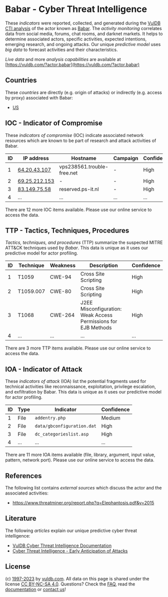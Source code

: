 # Babar - Cyber Threat Intelligence

These _indicators_ were reported, collected, and generated during the [VulDB CTI analysis](https://vuldb.com/?kb.cti) of the actor known as [Babar](https://vuldb.com/?actor.babar). The _activity monitoring_ correlates data from social media, forums, chat rooms, and darknet markets. It helps to determine associated actors, specific activities, expected intentions, emerging research, and ongoing attacks. Our unique _predictive model_ uses _big data_ to forecast activities and their characteristics.

_Live data_ and more _analysis capabilities_ are available at [https://vuldb.com/?actor.babar](https://vuldb.com/?actor.babar)

## Countries

These _countries_ are directly (e.g. origin of attacks) or indirectly (e.g. access by proxy) associated with Babar:

* [US](https://vuldb.com/?country.us)

## IOC - Indicator of Compromise

These _indicators of compromise_ (IOC) indicate associated network resources which are known to be part of research and attack activities of Babar.

ID | IP address | Hostname | Campaign | Confidence
-- | ---------- | -------- | -------- | ----------
1 | [64.20.43.107](https://vuldb.com/?ip.64.20.43.107) | vps238561.trouble-free.net | - | High
2 | [69.25.212.153](https://vuldb.com/?ip.69.25.212.153) | - | - | High
3 | [83.149.75.58](https://vuldb.com/?ip.83.149.75.58) | reserved.ps-it.nl | - | High
4 | ... | ... | ... | ...

There are 12 more IOC items available. Please use our online service to access the data.

## TTP - Tactics, Techniques, Procedures

_Tactics, techniques, and procedures_ (TTP) summarize the suspected MITRE ATT&CK techniques used by _Babar_. This data is unique as it uses our predictive model for actor profiling.

ID | Technique | Weakness | Description | Confidence
-- | --------- | -------- | ----------- | ----------
1 | T1059 | CWE-94 | Cross Site Scripting | High
2 | T1059.007 | CWE-80 | Cross Site Scripting | High
3 | T1068 | CWE-264 | J2EE Misconfiguration: Weak Access Permissions for EJB Methods | High
4 | ... | ... | ... | ...

There are 3 more TTP items available. Please use our online service to access the data.

## IOA - Indicator of Attack

These _indicators of attack_ (IOA) list the potential fragments used for technical activities like reconnaissance, exploitation, privilege escalation, and exfiltration by Babar. This data is unique as it uses our predictive model for actor profiling.

ID | Type | Indicator | Confidence
-- | ---- | --------- | ----------
1 | File | `addentry.php` | Medium
2 | File | `data/gbconfiguration.dat` | High
3 | File | `dc_categorieslist.asp` | High
4 | ... | ... | ...

There are 11 more IOA items available (file, library, argument, input value, pattern, network port). Please use our online service to access the data.

## References

The following list contains _external sources_ which discuss the actor and the associated activities:

* https://www.threatminer.org/report.php?q=Elephantosis.pdf&y=2015

## Literature

The following _articles_ explain our unique predictive cyber threat intelligence:

* [VulDB Cyber Threat Intelligence Documentation](https://vuldb.com/?kb.cti)
* [Cyber Threat Intelligence - Early Anticipation of Attacks](https://www.scip.ch/en/?labs.20201022)

## License

(c) [1997-2023](https://vuldb.com/?kb.changelog) by [vuldb.com](https://vuldb.com/?kb.about). All data on this page is shared under the license [CC BY-NC-SA 4.0](https://creativecommons.org/licenses/by-nc-sa/4.0/). Questions? Check the [FAQ](https://vuldb.com/?kb.faq), read the [documentation](https://vuldb.com/?kb) or [contact us](https://vuldb.com/?contact)!
